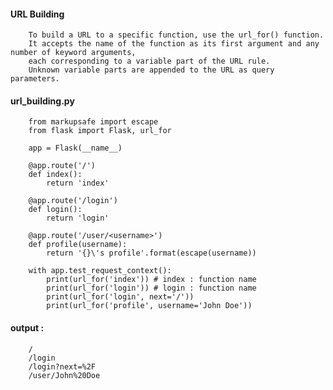 #### URL Building

        To build a URL to a specific function, use the url_for() function. 
        It accepts the name of the function as its first argument and any number of keyword arguments, 
        each corresponding to a variable part of the URL rule. 
        Unknown variable parts are appended to the URL as query parameters.


#### url_building.py
        from markupsafe import escape
        from flask import Flask, url_for

        app = Flask(__name__)

        @app.route('/')
        def index():
            return 'index'

        @app.route('/login')
        def login():
            return 'login'

        @app.route('/user/<username>')
        def profile(username):
            return '{}\'s profile'.format(escape(username))

        with app.test_request_context():
            print(url_for('index')) # index : function name
            print(url_for('login')) # login : function name
            print(url_for('login', next='/'))
            print(url_for('profile', username='John Doe'))
    
#### output :

        /
        /login
        /login?next=%2F
        /user/John%20Doe

    
